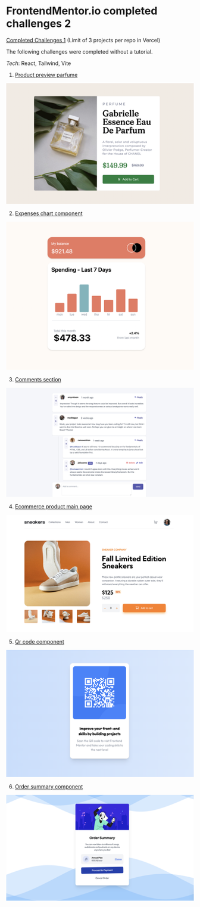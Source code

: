 # FrontendMentor.io completed challenges 2

[Completed Challenges 1](https://github.com/thevolcanomanishere/fementor-challenges) (Limit of 3 projects per repo in Vercel)

The following challenges were completed without a tutorial.

_Tech_: React, Tailwind, Vite

1. <a href="https://fementor-product-preview-parfume.vercel.app/" target="_blank">Product preview parfume</a>

![Perfume](/screenshots/perfume.png)

2. <a href="https://expenses-chart-component-beta-wine.vercel.app/" target="_blank">Expenses chart component</a>

![Expenses](/screenshots/expenses.png)

3. <a href="https://comments-section-eight.vercel.app/" target="_blank">Comments section</a>

![Comments](/screenshots/comments.png)

4. <a href="https://ecommerce-product-main-page.vercel.app/" target="_blank">Ecommerce product main page</a>

![Sneakers](/screenshots/sneakers.png)

5. <a href="https://qr-code-fementor.vercel.app/" target="_blank">Qr code component</a>

![Qr code](/screenshots/qr.png)

6. <a href="https://order-summary-component-69.vercel.app/" target="_blank">Order summary component</a>

![Order](/screenshots/order.png)
